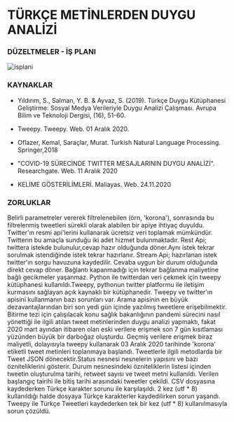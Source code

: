 # TÜRKÇE METİNLERDEN DUYGU ANALİZİ
### DÜZELTMELER - İŞ PLANI

![isplani](https://user-images.githubusercontent.com/55896383/103463778-12960780-4d40-11eb-8c8e-e02ff1ce7fca.jpeg)

### KAYNAKLAR
- Yıldırım,  S.,  Salman,  Y.  B. & Ayvaz,  S. (2019). Türkçe  Duygu  Kütüphanesi  Geliştirme:  Sosyal  Medya Verileriyle Duygu Analizi Çalışması. Avrupa Bilim ve Teknoloji Dergisi, (16), 51-60.  

- Tweepy. Tweepy. Web. 01 Aralık 2020.
- Oflazer, Kemal, Saraçlar, Murat. Turkish Natural Language Processing. Springer,2018
- "COVID-19 SÜRECİNDE TWITTER MESAJLARININ DUYGU ANALİZİ". Researchgate. Web. 11 Aralık 2020
- KELİME GÖSTERİLİMLERİ. Maliayas. Web. 24.11.2020

### ZORLUKLAR
Belirli parametreler vererek filtrelenebilen (örn, 'korona'), sonrasında bu filtrelenmiş tweetleri sürekli olarak alabilen bir apiye ihtiyaç duyuldu. Twitter'ın resmi  api'lerini kullanarak ücretsiz veri toplamak mümkündür. Twitterın bu amaçla sunduğu iki adet hizmet bulunmaktadır. Rest Api; twittera istekde bulunulur,cevap hazır olduğunda döner.Aynı istek tekrar sorulmak istendiğinde istek tekrar hazırlanır. Stream Api; hazırlanan istek twitter'ın sorgu havuzuna kaydedilir. Cevaba uygun bir durum olduğunda direkt cevap döner. Bağlantı kapanmadığı için tekrar bağlanma maliyetine bağlı gecikmeler yaşanmaz. Python ile twitterdan veri çekmek için tweepy kütüphanesi kullanıldı.Tweepy, pythonun twitter platformu ile iletişim kurmasını sağlayan açık kaynaklı bir kütüphanedir. Tweepy ve twitter'ın apisini kullanmanın bazı sorunları var. Arama apisinin en büyük dezavantajlarından biri son yedi gün içinde yazılmış tweetlere erişebilmektir. Bitirme tezi için çalışılacak konu sağlık bakanlığının pandemi sürecini nasıl yönettiği ile ilgili atılan tweet metinlerinden duygu analizi yapmaktı, fakat 2020 mart ayından itibaren olan eski verilere erişmek son 7 gün kısıtlaması yüzünden büyük bir darboğaz oluşturdu. Geçmiş verilere erişmek biraz maliyetli, dolayısıyla tweepy kullanarak 03 Aralık 2020 tarihinde 'korona' etiketli tweet metinleri toplanmaya başlandı. Tweetlerle ilgili metodlarda bir Tweet JSON dönecektir.Status nesnesi nesnelerin yapısını ve bazı özniteliklerini gösterir. Durum nesnesindeki özniteliklerin listesi içinden tweetin oluşturulma tarihi, retweet sayısı ve tweet metni kullanıldı. Verilen başlangıç tairihi ile bitiş tarihi arasındaki tweetler çekildi. CSV dosyasına kaydederken Türkçe karakter sorunu ile karşılaşıldı. 2 kez (utf * 8)
kullanıldığı halde dosyaya Türkçe karakterler kaydedilirken sorun yaşandı. Tweepy ile Türkçe Tweetleri kaydederken tek bir kez (utf * 8) kullanılmasıyla sorun çözüldü.


